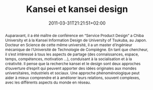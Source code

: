 ---
members: ["PLevy"]
slug: kansei-et-kansei-design
title: "Kansei et kansei design"
layout: single
searchFilter: Event
publitype: presentation
subsection: lecture
tags: ['ENSCI', 'kansei', 'kansei_design', 'kansei_engineering']
kansei: true
research: 
    -  kansei
institution:
    heig: 1
    logo: TUe
    short: 'TU/e'
    name: "Eindhoven University of Technology"
    web: "https://www.tue.nl/en/"
    colo: "#c72125"
chaire: false
date: 2011-03-31T21:21:51+02:00
reference: "Lévy, P. (2011). Kansei et kansei design, presented at l'École Nationale Supérieure de la Création Industrielle, Paris, France. March 31st, 2011."
abstract: "Auparavant, il a été maître de conférence en “Service Product Design” a Chiba University et à la Kansei Information Design de University of Tsukuba, au Japon. Docteur en Science de cette même université, il a un master d’ingénieur mécanique de l’Université de Technologie de Compiègne. En tant que chercheur, il s’est intéressé à tous les aspects de partage (des connaissances, espace, temps, compétences, motivation …), conduisant à la socialisation et à la créativité. Il pense que la recherche kansei et le design sont deux approches d’ouverture d’esprit qui peuvent apporter des idées originales aux mondes universitaires, industriels et sociaux. Une approche phénoménologique peut aider à mieux comprendre et à améliorer leurs relations, souvent complexes, avec les différents aspects du monde en réseau."
---